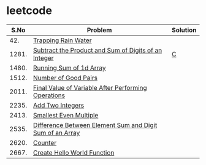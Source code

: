 # leetcode
|S.No|Problem|Solution|
|----|-------|--------|
|42.|[Trapping Rain Water](https://leetcode.com/problems/trapping-rain-water/)|
|1281.|[Subtract the Product and Sum of Digits of an Integer](https://leetcode.com/problems/subtract-the-product-and-sum-of-digits-of-an-integer/)|[C](https://github.com/DEEPADHARSHINI-633/leetcode/blob/main/Problems/Subtract%20the%20Product%20and%20Sum%20of%20Digits%20of%20an%20Integer)|
|1480.|[Running Sum of 1d Array](https://leetcode.com/problems/running-sum-of-1d-array/)|
|1512.|[Number of Good Pairs](https://leetcode.com/problems/number-of-good-pairs/)|
|2011.|[Final Value of Variable After Performing Operations](https://leetcode.com/problems/final-value-of-variable-after-performing-operations/)|
|2235.|[Add Two Integers](https://leetcode.com/problems/add-two-integers/)|
|2413.|[Smallest Even Multiple](https://leetcode.com/problems/smallest-even-multiple/)|
|2535.|[Difference Between Element Sum and Digit Sum of an Array](https://leetcode.com/problems/difference-between-element-sum-and-digit-sum-of-an-array/)|
|2620.|[Counter](https://leetcode.com/problems/counter/)|
|2667.|[Create Hello World Function](https://leetcode.com/problems/create-hello-world-function/)|









